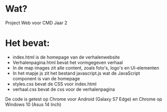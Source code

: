 # Wat?
Project Web voor CMD Jaar 2

# Het bevat:

- index.html is de homepage van de verhalenwebsite
- Verhalenpagina.html bevat het vormgegeven verhaal
- In de map images zit alle content, zoals foto's, logo's en UI-elementen
- In het mapje js zit het bestand javascript.js wat de JavaScript component is van de homepage
- styles.css bevat de CSS voor index.html
- verhaal.css bevat de css voor de verhalenpagina

De code is getest op Chrome voor Android (Galaxy S7 Edge) en Chrome op Windows 10 (Asus 14 Inch)
